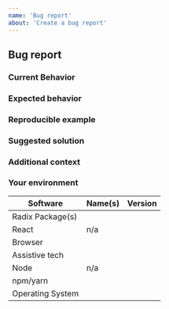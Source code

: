 ```yaml
---
name: 'Bug report'
about: 'Create a bug report'
---
```


## Bug report

### Current Behavior

<!-- If applicable, add screenshots/videos to help explain the problem. -->

### Expected behavior

<!-- A clear and concise description of what you expected to happen. -->

### Reproducible example

<!-- A screenshot image or video goes a long way in helping us reproduce the problem. -->

### Suggested solution

<!-- How could we solve this bug? What changes would need to made? -->

### Additional context

<!-- Add any other context about the problem here.  -->

### Your environment

<!-- Very important for us to help you debug. Please fill this out! -->

| Software         | Name(s) | Version |
| ---------------- | ------- | ------- |
| Radix Package(s) |         |         |
| React            | n/a     |         |
| Browser          |         |         |
| Assistive tech   |         |         |
| Node             | n/a     |         |
| npm/yarn         |         |         |
| Operating System |         |         |
